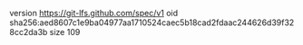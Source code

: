 version https://git-lfs.github.com/spec/v1
oid sha256:aed8607c1e9ba04977aa1710524caec5b18cad2fdaac244626d39f328cc2da3b
size 109
